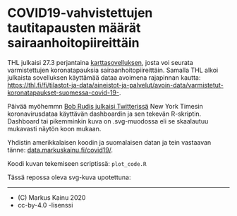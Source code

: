 COVID19-vahvistettujen tautitapausten määrät sairaanhoitopiireittäin
===============================================

THL julkaisi 27.3 perjantaina [karttasovelluksen](https://thl.fi/fi/-/varmistetut-koronatapaukset-suomessa-thl-julkaisi-karttasovelluksen-?redirect=%2Ffi%2F), josta voi seurata varmistettujen koronatapauksia sairaanhoitopiireittäin. Samalla THL alkoi julkaista sovelluksen käyttämää dataa avoimena rajapinnan kautta: https://thl.fi/fi/tilastot-ja-data/aineistot-ja-palvelut/avoin-data/varmistetut-koronatapaukset-suomessa-covid-19-.

Päivää myöhemmn [Bob Rudis julkaisi Twitterissä](https://twitter.com/hrbrmstr/status/1243872482551050242) New York Timesin koronavirusdataa käyttävän dashboardin ja sen tekevän R-skriptin. Dashboard tai pikemminkin kuva on .svg-muodossa eli se skaalautuu mukavasti näytön koon mukaan. 

Yhdistin amerikkalaisen koodin ja suomalaisen datan ja tein vastaavan tänne: [data.markuskainu.fi/covid19/](http://data.markuskainu.fi/covid19/).

Koodi kuvan tekemiseen scriptissä: `plot_code.R`

Tässä repossa oleva svg-kuva upotettuna:


<object type="image/svg+xml" data='https://raw.githubusercontent.com/muuankarski/covid19/master/shp_fi.svg' width='90%'></object>

****

- (C) Markus Kainu 2020
- cc-by-4.0 -lisenssi
